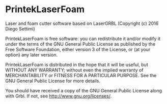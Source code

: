# PrintekLaserFoam
Laser and foam cutter software based on LaserGRBL (Copyright (c) 2016 Diego Settimi)

PrintekLaserFoam is free software: you can redistribute it and/or modify it under the terms of the GNU General Public License as published by the Free Software Foundation, either version 3 of the License, or (at your option) any later version.

PrintekLaserFoam is distributed in the hope that it will be useful, but WITHOUT ANY WARRANTY; without even the implied warranty of MERCHANTABILITY or FITNESS FOR A PARTICULAR PURPOSE. See the GNU General Public License for more details.

You should have received a copy of the GNU General Public License along with Grbl. If not, see http://www.gnu.org/licenses/.
